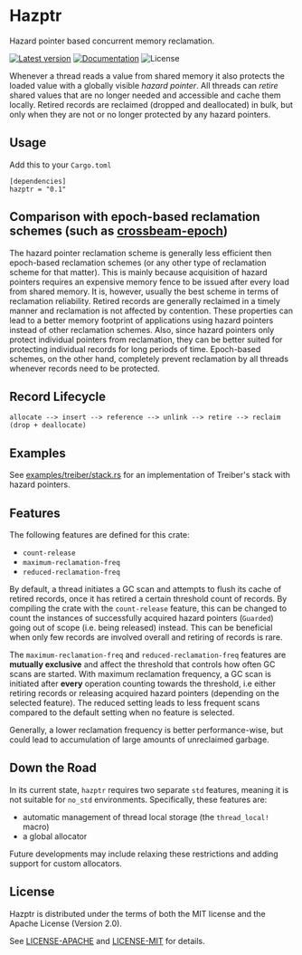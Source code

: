 # Hazptr

Hazard pointer based concurrent memory reclamation.

[![Latest version](https://img.shields.io/crates/v/hazptr.svg)](https://crates.io/crates/hazptr)
[![Documentation](https://docs.rs/hazptr/badge.svg)](https://docs.rs/hazptr)
![License](https://img.shields.io/crates/l/hazptr.svg)

Whenever a thread reads a value from shared memory it also protects the loaded value with a globally visible
*hazard pointer*.
All threads can *retire* shared values that are no longer needed and accessible and cache them locally.
Retired records are reclaimed (dropped and deallocated) in bulk, but only when they are not or no longer protected
by any hazard pointers.

## Usage

Add this to your `Cargo.toml`

```
[dependencies]
hazptr = "0.1"
```

## Comparison with epoch-based reclamation schemes (such as [crossbeam-epoch](https://crates.io/crates/crossbeam-epoch))

The hazard pointer reclamation scheme is generally less efficient then epoch-based reclamation schemes (or any other
type of reclamation scheme for that matter).
This is mainly because acquisition of hazard pointers requires an expensive memory fence to be issued after every load
from shared memory.
It is, however, usually the best scheme in terms of reclamation reliability.
Retired records are generally reclaimed in a timely manner and reclamation is not affected by contention.
These properties can lead to a better memory footprint of applications using hazard pointers instead of other
reclamation schemes.
Also, since hazard pointers only protect individual pointers from reclamation, they can be better suited for protecting
individual records for long periods of time.
Epoch-based schemes, on the other hand, completely prevent reclamation by all threads whenever records need to be
protected.

## Record Lifecycle

```
allocate --> insert --> reference --> unlink --> retire --> reclaim (drop + deallocate) 
```

## Examples

See [examples/treiber/stack.rs](examples/treiber/stack.rs) for an implementation of Treiber's stack with hazard
pointers.

## Features

The following features are defined for this crate:

- `count-release`
- `maximum-reclamation-freq`
- `reduced-reclamation-freq`

By default, a thread initiates a GC scan and attempts to flush its cache of retired records, once it has retired a
certain threshold count of records.
By compiling the crate with the `count-release` feature, this can be changed to count the instances of successfully
acquired hazard pointers (`Guarded`) going out of scope (i.e. being released) instead.
This can be beneficial when only few records are involved overall and retiring of records is rare.

The `maximum-reclamation-freq` and `reduced-reclamation-freq` features are **mutually exclusive** and affect the
threshold that controls how often GC scans are started.
With maximum reclamation frequency, a GC scan is initiated after **every** operation counting towards the threshold,
i.e either retiring records or releasing acquired hazard pointers (depending on the selected feature).
The reduced setting leads to less frequent scans compared to the default setting when no feature is selected.

Generally, a lower reclamation frequency is better performance-wise, but could lead to accumulation of large amounts of
unreclaimed garbage.

## Down the Road

In its current state, `hazptr` requires two separate `std` features, meaning it is not suitable for `no_std`
environments.
Specifically, these features are:

- automatic management of thread local storage (the `thread_local!` macro)
- a global allocator

Future developments may include relaxing these restrictions and adding support for custom allocators.

## License

Hazptr is distributed under the terms of both the MIT license and the
Apache License (Version 2.0).

See [LICENSE-APACHE](LICENSE-APACHE) and [LICENSE-MIT](LICENSE-MIT) for details.
